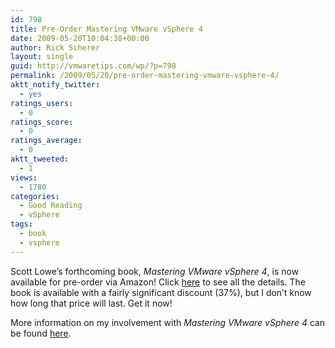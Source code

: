 ```yaml
---
id: 798
title: Pre-Order Mastering VMware vSphere 4
date: 2009-05-20T10:04:38+00:00
author: Rick Scherer
layout: single
guid: http://vmwaretips.com/wp/?p=798
permalink: /2009/05/20/pre-order-mastering-vmware-vsphere-4/
aktt_notify_twitter:
  - yes
ratings_users:
  - 0
ratings_score:
  - 0
ratings_average:
  - 0
aktt_tweeted:
  - 1
views:
  - 1780
categories:
  - Good Reading
  - vSphere
tags:
  - book
  - vsphere
---
```

Scott Lowe&#8217;s forthcoming book, _Mastering VMware vSphere 4_, is now available for pre-order via Amazon! Click <a href="http://www.amazon.com/Mastering-VMware-vSphere-Scott-Lowe/dp/0470481382/ref=sr_1_5/186-0823328-9552165?ie=UTF8&s=books&qid=1242003333&sr=1-5" target="_blank">here</a> to see all the details. The book is available with a fairly significant discount (37%), but I don’t know how long that price will last. Get it now!

More information on my involvement with _Mastering VMware vSphere 4_ can be found [here](http://vmwaretips.com/wp/2009/03/05/working-on-a-book-with-scott-lowe/).